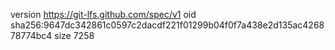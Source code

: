 version https://git-lfs.github.com/spec/v1
oid sha256:9647dc342861c0597c2dacdf221f01299b04f0f7a438e2d135ac426878774bc4
size 7258
